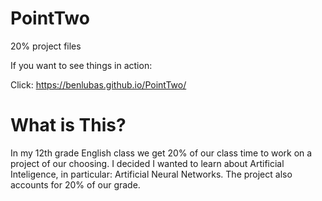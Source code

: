 # PointTwo
20% project files 

If you want to see things in action: 

Click: https://benlubas.github.io/PointTwo/

# What is This? 
In my 12th grade English class we get 20% of our class time to work on a project of our choosing. I decided I wanted to learn about Artificial Inteligence, in particular: Artificial Neural Networks. The project also accounts for 20% of our grade. 
